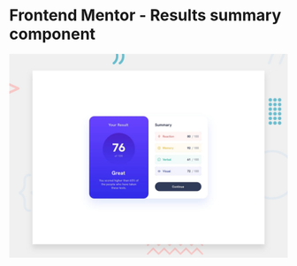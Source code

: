 # Frontend Mentor - Results summary component

![Design preview for the Results summary component coding challenge](./design/desktop-preview.jpg)
